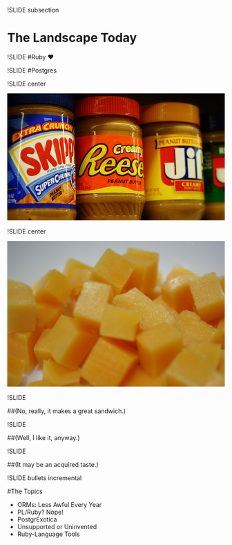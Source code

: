 !SLIDE subsection

# The Landscape Today

!SLIDE
#Ruby ♥

!SLIDE
#Postgres

!SLIDE center

![Peanut Butter](peanutbutter.jpg)

!SLIDE center

![Cheese](cheese.jpg)

!SLIDE

##(No, really, it makes a great sandwich.)

!SLIDE

##(Well, I like it, anyway.)

!SLIDE

##(It may be an acquired taste.)

!SLIDE bullets incremental

#The Topics

* ORMs: Less Awful Every Year
* PL/Ruby? Nope!
* PostgrExotica
* Unsupported or Uninvented
* Ruby-Language Tools



